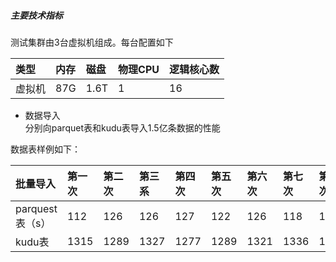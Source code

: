 ##### 主要技术指标

测试集群由3台虚拟机组成。每台配置如下

| 类型 | 内存 | 磁盘 | 物理CPU | 逻辑核心数 |
| :--- | :--- | :--- | :--- | :--- |
| 虚拟机 | 87G | 1.6T | 1 | 16 |

+ 数据导入  
分别向parquet表和kudu表导入1.5亿条数据的性能

数据表样例如下：  


| 批量导入 | 第一次 | 第二次 | 第三系 | 第四次 | 第五次 | 第六次 | 第七次 | 第八次 | 第九次 | 第十次 | 平均值 |
| :--- | :--- | :--- | :--- | :--- | :--- | :--- | :--- | :--- | :--- | :--- | :--- |
| parquest表（s） | 112 | 126 | 126 | 127 | 122 | 126 | 118 | 112 | 121 | 133 | 120.3 |
| kudu表 | 1315 | 1289 | 1327 | 1277 | 1289 | 1321 | 1336 | 1332 | 1307 | 1313 | 1311 |



